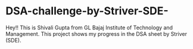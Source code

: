 # DSA-challenge-by-Striver-SDE-
Hey!! This is Shivali Gupta from GL Bajaj Institute of Technology and Management. This project shows my progress in the DSA sheet by Striver (SDE).
